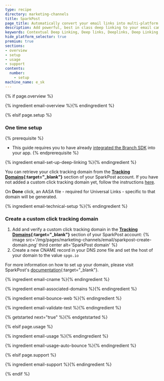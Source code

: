 ```yaml
---
type: recipe
directory: marketing-channels
title: SparkPost
page_title: Automatically convert your email links into multi-platform deep links.
description: Add powerful, best in class deep linking to your email campaigns.
keywords: Contextual Deep Linking, Deep links, Deeplinks, Deep Linking, Deeplinking, Deferred Deep Linking, Deferred Deeplinking, Google App Indexing, Google App Invites, Apple Universal Links, Apple Spotlight Search, Facebook App Links, AppLinks, Deepviews, Deep views, Deep Linked Email
hide_platform_selector: true
premium: true
sections:
- overview
- setup
- usage
- support
contents:
  number:
    - setup
machine_name: e_sk
---
```


{% if page.overview %}

{% ingredient email-overview %}{% endingredient %}

{% elsif page.setup %}

### One time setup

{% prerequisite %}
- This guide requires you to have already [integrated the Branch SDK]({{base.url}}/getting-started/sdk-integration-guide) into your app.
{% endprerequisite %}

{% ingredient email-set-up-deep-linking %}{% endingredient %}

You can retrieve your click tracking domain from the **[Tracking Domains](https://app.sparkpost.com/account/tracking-domains){:target="_blank"}** section of your SparkPost account. If you have not added a custom click tracking domain yet, follow the instructions [here](#create-a-custom-click-tracking-domain). 

On **Done** click, an AASA file - required for Universal Links - specific to that domain will be generated.

{% ingredient email-technical-setup %}{% endingredient %}

### Create a custom click tracking domain

1. Add and verify a custom click tracking domain in the **[Tracking Domains](https://app.sparkpost.com/account/tracking-domains){:target="_blank"}** section of your SparkPost account:
   {% image src='/img/pages/marketing-channels/email/sparkpost-create-domain.png' third center alt='SparkPost domain' %}
1. Create a new CNAME record in your DNS zone file and set the host of your domain to the value `spgo.io`

For more information on how to set up your domain, please visit SparkPost's [documentation](https://www.sparkpost.com/docs/tech-resources/enabling-multiple-custom-tracking-domains/){:target="_blank"}.

{% ingredient email-cname %}{% endingredient %}

{% ingredient email-associated-domains %}{% endingredient %}

{% ingredient email-bounce-web %}{% endingredient %}

{% ingredient email-validate-test %}{% endingredient %}

{% getstarted next="true" %}{% endgetstarted %}

{% elsif page.usage %}

{% ingredient email-usage %}{% endingredient %}

{% ingredient email-usage-auto-bounce %}{% endingredient %}

{% elsif page.support %}

{% ingredient email-support %}{% endingredient %}

{% endif %}